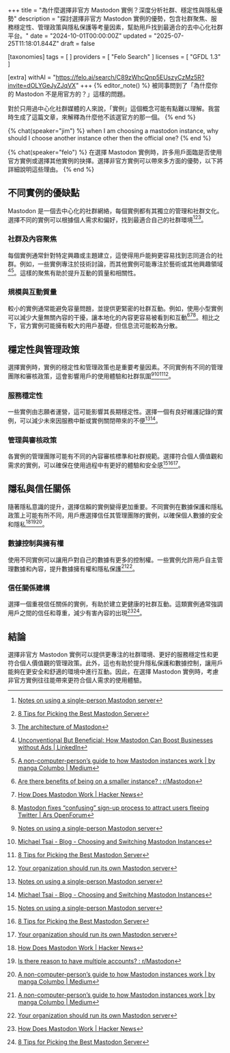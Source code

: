 +++
title = "為什麼選擇非官方 Mastodon 實例？深度分析社群、穩定性與隱私優勢"
description = "探討選擇非官方 Mastodon 實例的優勢，包含社群聚焦、服務穩定性、管理政策與隱私保護等考量因素，幫助用戶找到最適合的去中心化社群平台。"
date = "2024-10-01T00:00:00Z"
updated = "2025-07-25T11:18:01.844Z"
draft = false

[taxonomies]
tags = [ ]
providers = [ "Felo Search" ]
licenses = [ "GFDL 1.3" ]

[extra]
withAI = "<https://felo.ai/search/C89zWhcQnp5EUszyCzMz5R?invite=dOLYGeJyZJqVX>"
+++
{% editor_note() %}
被同事問到了「為什麼你的 Mastodon 不是用官方的？」這樣的問題。

對於只用過中心化社群媒體的人來說，「實例」這個概念可能有點難以理解。我當時生成了這篇文章，來解釋為什麼他不該選官方的那一個。
{% end %}

{% chat(speaker="jim") %}
when I am choosing a mastodon instance, why should I choose another instance other then the official one?
{% end %}

{% chat(speaker="felo") %}
在選擇 Mastodon 實例時，許多用戶面臨是否使用官方實例或選擇其他實例的抉擇。選擇非官方實例可以帶來多方面的優勢，以下將詳細說明這些理由。
{% end %}

不同實例的優缺點
------------

Mastodon 是一個去中心化的社群網絡，每個實例都有其獨立的管理和社群文化。選擇不同的實例可以根據個人需求和偏好，找到最適合自己的社群環境[^2][^10][^18]。

### 社群及內容聚焦

每個實例通常針對特定興趣或主題建立，這使得用戶能夠更容易找到志同道合的社群。例如，一些實例專注於技術討論，而其他實例可能專注於藝術或其他興趣領域[^6][^20]。這樣的聚焦有助於提升互動的質量和相關性。

### 規模與互動質量

較小的實例通常能避免容量問題，並提供更緊密的社群互動。例如，使用小型實例可以減少大量無關內容的干擾，讓本地化的內容更容易被看到和互動[^1][^4][^9]。相比之下，官方實例可能擁有較大的用戶基礎，但信息流可能較為分散。

穩定性與管理政策
------------

選擇實例時，實例的穩定性和管理政策也是重要考量因素。不同實例有不同的管理團隊和審核政策，這會影響用戶的使用體驗和社群氛圍[^2][^7][^10][^23]。

### 服務穩定性

一些實例由志願者運營，這可能影響其長期穩定性。選擇一個有良好維護記錄的實例，可以減少未來因服務中斷或實例關閉帶來的不便[^2][^7]。

### 管理與審核政策

各實例的管理團隊可能有不同的內容審核標準和社群規範。選擇符合個人價值觀和需求的實例，可以確保在使用過程中有更好的體驗和安全感[^2][^10][^23]。

隱私與信任關係
-----------

隨著隱私意識的提升，選擇信賴的實例變得更加重要。不同實例在數據保護和隱私政策上可能有所不同，用戶應選擇信任其管理團隊的實例，以確保個人數據的安全和隱私[^4][^5][^20]。

### 數據控制與擁有權

使用不同實例可以讓用戶對自己的數據有更多的控制權。一些實例允許用戶自主管理數據和內容，提升數據擁有權和隱私保護[^20][^23]。

### 信任關係建構

選擇一個重視信任關係的實例，有助於建立更健康的社群互動。這類實例通常強調用戶之間的信任和尊重，減少有害內容的出現[^4][^10]。

結論
--

選擇非官方 Mastodon 實例可以提供更專注的社群環境、更好的服務穩定性和更符合個人價值觀的管理政策。此外，這也有助於提升隱私保護和數據控制，讓用戶能夠在更安全和舒適的環境中進行互動。因此，在選擇 Mastodon 實例時，考慮非官方實例往往能帶來更符合個人需求的使用體驗。

[^1]: [Are there benefits of being on a smaller instance? : r/Mastodon](https://www.reddit.com/r/Mastodon/comments/108a8yz/are_there_benefits_of_being_on_a_smaller_instance/)
[^2]: [Notes on using a single-person Mastodon server](ihttps://jvns.ca/blog/2023/08/11/some-notes-on-mastodon/)
[^4]: [How Does Mastodon Work | Hacker News](https://news.ycombinator.com/item?id=17686537)
[^5]: [Is there reason to have multiple accounts? : r/Mastodon](https://www.reddit.com/r/Mastodon/comments/z4r4gw/is_there_reason_to_have_multiple_accounts/)
[^6]: [Unconventional But Beneficial: How Mastodon Can Boost Businesses without Ads | LinkedIn](https://www.linkedin.com/pulse/unconventional-beneficial-how-mastodon-can-boost-0zraf)
[^7]: [Michael Tsai - Blog - Choosing and Switching Mastodon Instances](https://mjtsai.com/blog/2023/02/16/choosing-and-switching-mastodon-instances/)
[^9]: [Mastodon fixes “confusing” sign-up process to attract users fleeing Twitter | Ars OpenForum](https://arstechnica.com/civis/threads/mastodon-fixes-%E2%80%9Cconfusing%E2%80%9D-sign-up-process-to-attract-users-fleeing-twitter.1491752/)
[^10]: [8 Tips for Picking the Best Mastodon Server](https://www.cmswire.com/digital-experience/how-to-pick-a-mastodon-server/)
[^18]: [The architecture of Mastodon](https://softwaremill.com/the-architecture-of-mastodon/)
[^20]: [A non-computer-person’s guide to how Mastodon instances work | by manga Columbo | Medium](https://medium.com/@jimpjorps/a-non-computer-persons-guide-to-how-mastodon-instances-work-da6ceac1994a)
[^23]: [Your organization should run its own Mastodon server](https://martinfowler.com/articles/your-org-run-mastodon.html)
